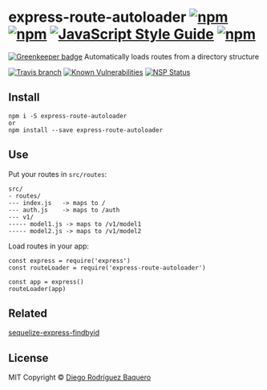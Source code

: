 # express-route-autoloader [![npm](https://img.shields.io/npm/v/express-route-autoloader.svg?style=flat-square)]() [![npm](https://img.shields.io/npm/dm/express-route-autoloader.svg?style=flat-square)]() [![JavaScript Style Guide](https://img.shields.io/badge/code_style-standard-brightgreen.svg?style=flat-square)](https://standardjs.com) [![npm](https://img.shields.io/npm/l/express-route-autoloader.svg?style=flat-square)](LICENSE)

[![Greenkeeper badge](https://badges.greenkeeper.io/DiegoRBaquero/express-route-autoloader.svg)](https://greenkeeper.io/)
Automatically loads routes from a directory structure

[![Travis branch](https://img.shields.io/travis/DiegoRBaquero/express-route-autoloader/master.svg?style=flat-square)]() [![Known Vulnerabilities](https://snyk.io/test/github/diegorbaquero/express-route-autoloader/badge.svg?style=flat-square)](https://snyk.io/test/github/diegorbaquero/express-route-autoloader) [![NSP Status](https://nodesecurity.io/orgs/diegorbaquero/projects/69e07c1e-3ac2-467e-8c0e-503c6d63dacf/badge?style=flat-square)](https://nodesecurity.io/orgs/diegorbaquero/projects/69e07c1e-3ac2-467e-8c0e-503c6d63dacf)

## Install

```
npm i -S express-route-autoloader
or
npm install --save express-route-autoloader
```

## Use

Put your routes in `src/routes`:

```
src/
- routes/
--- index.js   -> maps to /
--- auth.js    -> maps to /auth
--- v1/
----- model1.js -> maps to /v1/model1
----- model2.js -> maps to /v1/model2
```

Load routes in your app:

```
const express = require('express')
const routeLoader = require('express-route-autoloader')

const app = express()
routeLoader(app)
```

## Related

[sequelize-express-findbyid](https://github.com/DiegoRBaquero/sequelize-express-findbyid)


## License

MIT Copyright © [Diego Rodríguez Baquero](https://diegorbaquero.com)
